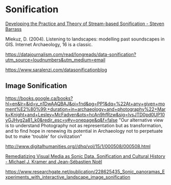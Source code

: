 # Sonification

[Developing the Practice and Theory of Stream-based Sonification - Steven Barrass](http://scan.net.au/scan/journal/display.php?journal_id=135)

Mlekuz, D. (2004). Listening to landscapes: modelling past soundscapes in GIS. Internet Archaeology, 16 is a classic. 

https://datajournalism.com/read/longreads/data-sonification?utm_source=loudnumbers&utm_medium=email

https://www.saralenzi.com/datasonificationblog



## Image Sonification

https://books.google.ca/books?hl=en&lr=&id=y_n1DwAAQBAJ&oi=fnd&pg=PP1&dq=%22At+any+given+moment%E2%80%99:+duration+in+archaeology+and+photography%22+Mark+Knight+and+Lesley+McFadyen&ots=hcAn9hfRzw&sig=lvsJTD0pd0UP10yGJHvg2a81_k0&redir_esc=y#v=onepage&q&f=false "Our alternative view is to understand Photography not as representation but as transformation, and to find hope in renewing its potential in Archaeology not to perpetuate but to make 'trouble' for civilization"

http://www.digitalhumanities.org//dhq/vol/15/1/000508/000508.html

[Remediatizing Visual Media as Sonic Data. Sonification and Cultural History - Michael J. Kramer and Jean-Sébastien Noël](https://revues.mshparisnord.fr/rhc/index.php?id=348)

https://www.researchgate.net/publication/228625435_Sonic_panoramas_Experiments_with_interactive_landscape_image_sonification
